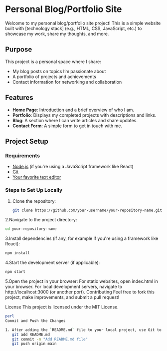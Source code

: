 # Personal Blog/Portfolio Site

Welcome to my personal blog/portfolio site project! This is a simple website built with [technology stack] (e.g., HTML, CSS, JavaScript, etc.) to showcase my work, share my thoughts, and more.

## Purpose

This project is a personal space where I share:
- My blog posts on topics I’m passionate about
- A portfolio of projects and achievements
- Contact information for networking and collaboration

## Features

- **Home Page**: Introduction and a brief overview of who I am.
- **Portfolio**: Displays my completed projects with descriptions and links.
- **Blog**: A section where I can write articles and share updates.
- **Contact Form**: A simple form to get in touch with me.

## Project Setup

### Requirements
- [Node.js](https://nodejs.org/en/) (if you're using a JavaScript framework like React)
- [Git](https://git-scm.com/)
- [Your favorite text editor](https://code.visualstudio.com/)

### Steps to Set Up Locally

1. Clone the repository:
   ```bash
   git clone https://github.com/your-username/your-repository-name.git
2.Navigate to the project directory:

 ```bash
cd your-repository-name
```
3.Install dependencies (if any, for example if you're using a framework like React):


```bash
npm install
```
4.Start the development server (if applicable):
 ```bash
npm start
```
5.Open the project in your browser:
For static websites, open index.html in your browser.
For local development servers, navigate to http://localhost:3000 (or another port).
Contributing
Feel free to fork this project, make improvements, and submit a pull request!

License
This project is licensed under the MIT License.

```bash
perl
Commit and Push the Changes

1. After adding the `README.md` file to your local project, use Git to commit and push the changes to the remote repository:
   git add README.md
   git commit -m "Add README.md file"
   git push origin main






